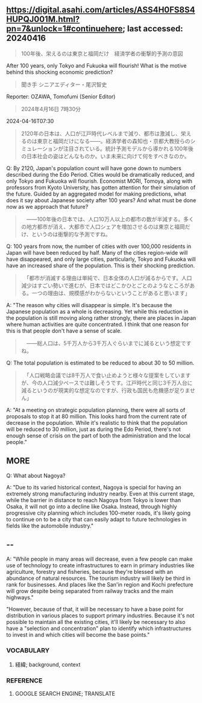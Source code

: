 ## https://digital.asahi.com/articles/ASS4H0FS8S4HUPQJ001M.html?pn=7&unlock=1#continuehere; last accessed: 20240416

> 100年後、栄えるのは東京と福岡だけ　経済学者の衝撃的予測の意図

After 100 years, only Tokyo and Fukuoka will flourish! What is the motive behind this shocking economic prediction?

> 聞き手 シニアエディター・尾沢智史

Reporter: OZAWA, Tomofumi (Senior Editor)

> 2024年4月16日 7時30分

2024-04-16T07:30

> 2120年の日本は、人口が江戸時代レベルまで減り、都市は激減し、栄えるのは東京と福岡だけになる――。経済学者の森知也・京都大教授らのシミュレーションが注目されている。統計予測モデルから導かれる100年後の日本社会の姿はどんなものか。いま未来に向けて何をすべきなのか。

Q: By 2120, Japan's population count will have gone down to numbers described during the Edo Period. Cities would be dramatically reduced, and only Tokyo and Fukuoka will flourish. Economist MORI, Tomoya, along with professors from Kyoto University, has gotten attention for their simulation of the future. Guided by an aggregated model for making predictions, what does it say about Japanese society after 100 years? And what must be done now as we approach that future? 

>　――100年後の日本では、人口10万人以上の都市の数が半減する。多くの地方都市が消え、大都市で人口シェアを増加させるのは東京と福岡だけ、というのは衝撃的な予測ですね。

Q: 100 years from now, the number of cities with over 100,000 residents in Japan will have been reduced by half. Many of the cities region-wide will have disappeared, and only large cities, particularly, Tokyo and Fukuoka will have an increased share of the population. This is their shocking prediction.

>　「都市が消滅する理由は単純で、日本全体の人口が減るからです。人口減少はすごい勢いで進むが、日本ではどこかひとごとのようなところがある。一つの理由は、規模感がわからないということがあると思います」

A: "The reason why cities will disappear is simple. It's because the Japanese population as a whole is decreasing. Yet while this reduction in the population is still moving along rather strongly, there are places in Japan where human activities are quite concentrated. I think that one reason for this is that people don't have a sense of scale.

>　――総人口は、5千万人から3千万人ぐらいまでに減るという想定ですね。

Q: The total population is estimated to be reduced to about 30 to 50 million.

>　「人口戦略会議では8千万人で食い止めようと様々な提案をしていますが、今の人口減少ペースでは難しそうです。江戸時代と同じ3千万人台に減るというのが現実的な想定なのですが、行政も国民も危機感が足りません」

A: "At a meeting on strategic population planning, there were all sorts of proposals to stop it at 80 million. This looks hard from the current rate of decrease in the population. While it's realistic to think that the population will be reduced to 30 million, just as during the Edo Period, there's not enough sense of crisis on the part of both the administration and the local people."

## MORE

Q: What about Nagoya?

A: "Due to its varied historical context, Nagoya is special for having an extremely strong manufacturing industry nearby. Even at this current stage, while the barrier in distance to reach Nagoya from Tokyo is lower than Osaka, it will not go into a decline like Osaka. Instead, through highly progressive city planning which includes 100-meter roads, it's likely going to continue on to be a city that can easily adapt to future technologies in fields like the automobile industry."

## --

A: "While people in many areas will decrease, even a few people can make use of technology to create infrastructures to earn in primary industries like agriculture, forestry and fisheries, because they're blessed with an abundance of natural resources. The tourism industry will likely be third in rank for businesses. And places like the San'in region and Kochi prefecture will grow despite being separated from railway tracks and the main highways."

"However, because of that, it will be necessary to have a base point for distribution in various places to support primary industries. Because it's not possible to maintain all the existing cities, it'll likely be necessary to also have a "selection and concentration" plan to identify which infrastructures to invest in and which cities will become the base points."

### VOCABULARY

1) 経緯; background, context

### REFERENCE

1) GOOGLE SEARCH ENGINE; TRANSLATE
